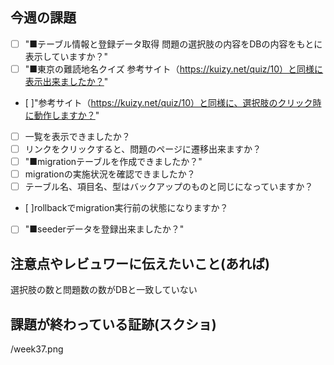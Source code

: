 ## 今週の課題
- [ ] "■テーブル情報と登録データ取得
問題の選択肢の内容をDBの内容をもとに表示していますか？"	
- [ ] "■東京の難読地名クイズ
参考サイト（https://kuizy.net/quiz/10）と同様に表示出来ましたか？"	
- [ ]"参考サイト（https://kuizy.net/quiz/10）と同様に、選択肢のクリック時に動作しますか？"		
- [ ] 一覧を表示できましたか？				
- [ ] リンクをクリックすると、問題のページに遷移出来ますか？					
- [ ] "■migrationテーブルを作成できましたか？"				
- [ ] migrationの実施状況を確認できましたか？						
- [ ] テーブル名、項目名、型はバックアップのものと同じになっていますか？				
- [ ]rollbackでmigration実行前の状態になりますか？						
- [ ] "■seederデータを登録出来ましたか？"		
				

## 注意点やレビュワーに伝えたいこと(あれば)
選択肢の数と問題数の数がDBと一致していない



## 課題が終わっている証跡(スクショ)
/week37.png
<!-- gitignore変える？ -->